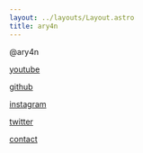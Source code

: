 ```yaml
---
layout: ../layouts/Layout.astro
title: ary4n
---
```

<!-- Markdown Preview - https://dillinger.io/ -->
@ary4n

[youtube](https://www.youtube.com/@ar4yn)

[github](https://github.com/ar4yn)

[instagram](https://www.instagram.com/ar4yn_/)

[twitter](https://twitter.com/x)

[contact](/contact)
